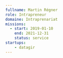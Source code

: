 ```yaml
---
fullname: Martin Régner
role: Intrapreneur
domaine: Intraprenariat
missions:
  - start: 2019-01-10
    end: 2021-12-31
    status: service
startups:
    - datagir
---
```

